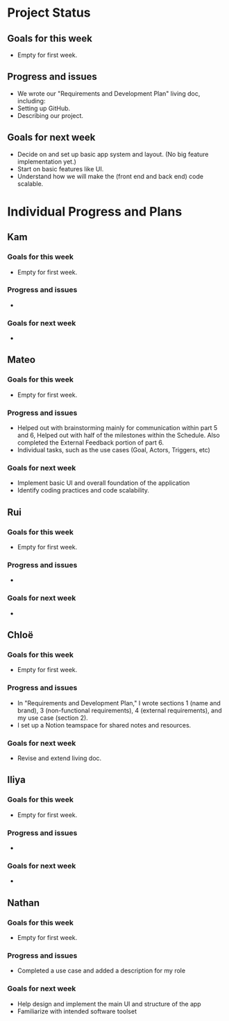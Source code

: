 # Project Status
## Goals for this week
- Empty for first week.
  
## Progress and issues
- We wrote our "Requirements and Development Plan" living doc, including:
- Setting up GitHub.
- Describing our project.
  
## Goals for next week
- Decide on and set up basic app system and layout. (No big feature implementation yet.)
- Start on basic features like UI.
- Understand how we will make the (front end and back end) code scalable. 

# Individual Progress and Plans
## Kam
### Goals for this week
- Empty for first week.
  
### Progress and issues
- 
  
### Goals for next week
- 

## Mateo
### Goals for this week
- Empty for first week.
  
### Progress and issues
- Helped out with brainstorming mainly for communication within part 5 and 6, Helped out with half of the milestones within the Schedule. Also completed the External Feedback portion of part 6.
- Individual tasks, such as the use cases (Goal, Actors, Triggers, etc)
  
### Goals for next week
- Implement basic UI and overall foundation of the application
- Identify coding practices and code scalability.
 
## Rui
### Goals for this week
- Empty for first week.
  
### Progress and issues
- 
  
### Goals for next week
- 

## Chloë
### Goals for this week
- Empty for first week.
  
### Progress and issues
- In "Requirements and Development Plan," I wrote sections 1 (name and brand), 3 (non-functional requirements), 4 (external requirements), and my use case (section 2).
- I set up a Notion teamspace for shared notes and resources. 
  
### Goals for next week
- Revise and extend living doc.

## Iliya
### Goals for this week
- Empty for first week.
  
### Progress and issues
- 
  
### Goals for next week
- 

## Nathan
### Goals for this week
- Empty for first week.
  
### Progress and issues
- Completed a use case and added a description for my role
  
### Goals for next week
- Help design and implement the main UI and structure of the app
- Familiarize with intended software toolset
